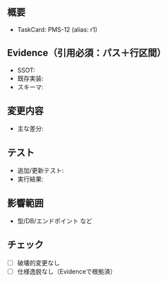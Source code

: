 ## 概要
- TaskCard: PMS-12 (alias: r1)

## Evidence（引用必須：パス＋行区間）
- SSOT:
- 既存実装:
- スキーマ:

## 変更内容
- 主な差分:

## テスト
- 追加/更新テスト:
- 実行結果:

## 影響範囲
- 型/DB/エンドポイント など

## チェック
- [ ] 破壊的変更なし
- [ ] 仕様逸脱なし（Evidenceで根拠済）
